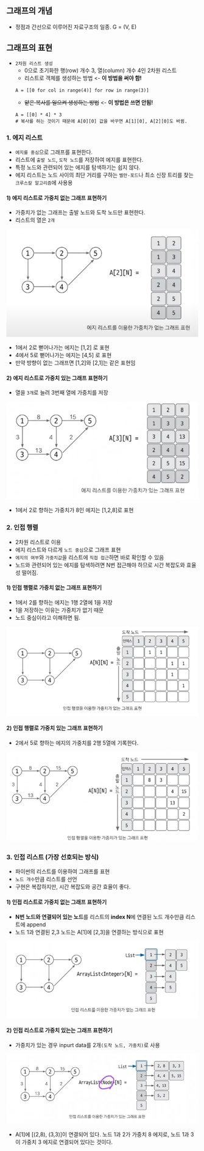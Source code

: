 ## 그래프의 개념
  * 정점과 간선으로 이루어진 자료구조의 일종. G = (V, E)

## 그래프의 표현

* `2차원 리스트 생성`
  * 0으로 초기화한 행(row) 개수 3, 열(column) 개수 4인 2차원 리스트
  * 리스트로 객체를 생성하는 방법 <- **이 방법을 써야 함!**
  ```
  A = [[0 for col in range(4)] for row in range(3)]
  ```
  * ~~얕은 복사를 일으켜 생성하는 방법~~ <- **이 방법은 쓰면 안됨!**
  ```
  A = [[0] * 4] * 3
  # 복사를 하는 것이기 때문에 A[0][0] 값을 바꾸면 A[1][0], A[2][0]도 바뀜.
  ```

### 1. 에지 리스트
  * `에지를 중심`으로 그래프를 표현한다.
  * 리스트에 `출발 노드`, `도착 노드`를 저장하여 에지를 표현한다.
  * 특정 노드와 관련되어 있는 에지를 탐색하기는 쉽지 않다.
  * 에지 리스트는 노드 사이의 최단 거리를 구하는 `벨만-포드`나 최소 신장 트리를 찾는 `크루스칼 알고리즘`에 사용용

#### 1) 에지 리스트로 가중치 없는 그래프 표현하기
* 가중치가 없는 그래프는 출발 노드와 도착 노드만 표현한다.
* 리스트의 열은 `2개`

![Alt text](../img/에지리스트로가중치가없는그래프.png)   

* 1에서 2로 뻗어나가는 에지는 [1,2] 로 표현
* 4에서 5로 뻗어나가는 에지는 [4,5] 로 표현
* 만약 방향이 없는 그래프면 [1,2]와 [2,1]는 같은 표현임

#### 2) 에지 리스트로 가중치 있는 그래프 표현하기
* 열을 `3개`로 늘려 3번째 열에 가중치를 저장

![Alt text](../img/에지리스트로가중치가있는그래프.png)

* 1에서 2로 향하는 가중치가 8인 에지는 [1,2,8]로 표현

### 2. 인접 행렬
* 2차원 리스트로 이용
* 에지 리스트와 다르게 `노드 중심`으로 그래프 표현
* `에지의 여부`와 `가중치값`을 리스트에 `직접 접근`하면 바로 확인할 수 있음
* 노드와 관련되어 있는 에지를 탐색하려면 N번 접근해야 하므로 시간 복잡도와 효율성 떨어짐.

#### 1) 인접 행렬로 가중치 없는 그래프 표현하기
* 1에서 2를 향하는 에지는 1행 2열에 1을 저장
* 1을 저장하는 이유는 가중치가 없기 때문
* 노드 중심이라고 이해하면 됨.

![Alt text](../img/인접행렬로가중치없는그래프.png)

#### 2) 인접 행렬로 가중치 있는 그래프 표현하기
* 2에서 5로 향하는 에지의 가중치를 2행 5열에 기록한다.

![Alt text](../img/인접행렬로가중치있는그래프.png)

### 3. 인접 리스트 **(가장 선호되는 방식)**
* 파이썬의 리스트를 이용하여 그래프를 표현
* `노드 개수`만큼 리스트를 선언
* 구현은 복잡하지만, 시간 복잡도와 공간 효율이 좋다.

#### 1) 인접 리스트로 가중치 없는 그래프 표현하기
* **N번 노드와 연결되어 있는 노드**를 리스트의 **index N**에 연결된 노드 개수만큼 리스트에 append
* 노드 1과 연결된 2,3 노드는 A[1]에 [2,3]을 연결하는 방식으로 표현

![Alt text](../img/인접리스트로가중치없는그래프.png)

#### 2) 인접 리스트로 가중치 있는는 그래프 표현하기

* 가중치가 있는 경우 inpurt data를 2개`(도착 노드, 가중치)`로 사용

![Alt text](../img/인접리스트로가중치있는그래프.png)

* A[1]에 [(2,8), (3,3)]이 연결되어 있다. 노드 1과 2가 가중치 8 에지로, 노드 1과 3이 가중치 3 에지로 연결되어 있다는 것이다.
